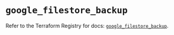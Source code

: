 # `google_filestore_backup`

Refer to the Terraform Registry for docs: [`google_filestore_backup`](https://registry.terraform.io/providers/hashicorp/google-beta/5.17.0/docs/resources/google_filestore_backup).
